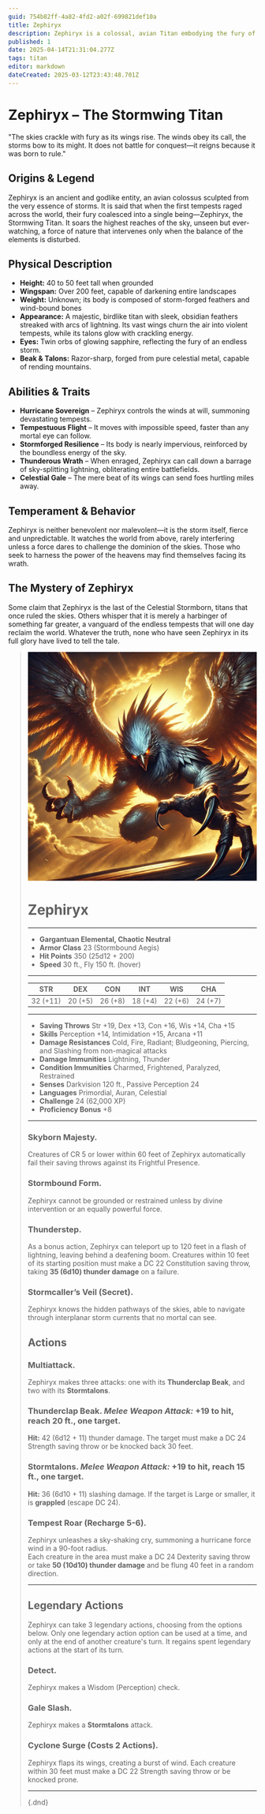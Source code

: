 ```yaml
---
guid: 754b82ff-4a82-4fd2-a02f-699821def10a
title: Zephiryx
description: Zephiryx is a colossal, avian Titan embodying the fury of storms, possessing immense power and a mysterious past as the last of the Celestial Stormborn.
published: 1
date: 2025-04-14T21:31:04.277Z
tags: titan
editor: markdown
dateCreated: 2025-03-12T23:43:48.701Z
---
```


# Zephiryx – The Stormwing Titan  
"The skies crackle with fury as its wings rise. The winds obey its call, the storms bow to its might. It does not battle for conquest—it reigns because it was born to rule."

## Origins & Legend  
Zephiryx is an ancient and godlike entity, an avian colossus sculpted from the very essence of storms. It is said that when the first tempests raged across the world, their fury coalesced into a single being—Zephiryx, the Stormwing Titan. It soars the highest reaches of the sky, unseen but ever-watching, a force of nature that intervenes only when the balance of the elements is disturbed.

## Physical Description  
- **Height:** 40 to 50 feet tall when grounded  
- **Wingspan:** Over 200 feet, capable of darkening entire landscapes  
- **Weight:** Unknown; its body is composed of storm-forged feathers and wind-bound bones  
- **Appearance:** A majestic, birdlike titan with sleek, obsidian feathers streaked with arcs of lightning. Its vast wings churn the air into violent tempests, while its talons glow with crackling energy.  
- **Eyes:** Twin orbs of glowing sapphire, reflecting the fury of an endless storm.  
- **Beak & Talons:** Razor-sharp, forged from pure celestial metal, capable of rending mountains.  

## Abilities & Traits  
- **Hurricane Sovereign** – Zephiryx controls the winds at will, summoning devastating tempests.  
- **Tempestuous Flight** – It moves with impossible speed, faster than any mortal eye can follow.  
- **Stormforged Resilience** – Its body is nearly impervious, reinforced by the boundless energy of the sky.  
- **Thunderous Wrath** – When enraged, Zephiryx can call down a barrage of sky-splitting lightning, obliterating entire battlefields.  
- **Celestial Gale** – The mere beat of its wings can send foes hurtling miles away.  

## Temperament & Behavior  
Zephiryx is neither benevolent nor malevolent—it is the storm itself, fierce and unpredictable. It watches the world from above, rarely interfering unless a force dares to challenge the dominion of the skies. Those who seek to harness the power of the heavens may find themselves facing its wrath.

## The Mystery of Zephiryx  
Some claim that Zephiryx is the last of the Celestial Stormborn, titans that once ruled the skies. Others whisper that it is merely a harbinger of something far greater, a vanguard of the endless tempests that will one day reclaim the world. Whatever the truth, none who have seen Zephiryx in its full glory have lived to tell the tale.

> ![zephiryx_(2).webp](/characters/zephiryx_(2).webp)
># Zephiryx  
>---  
>- **Gargantuan Elemental, Chaotic Neutral**  
>- **Armor Class** 23 (Stormbound Aegis)  
>- **Hit Points** 350 (25d12 + 200)  
>- **Speed** 30 ft., Fly 150 ft. (hover)  
>---  
>|STR|DEX|CON|INT|WIS|CHA|  
>|---|---|---|---|---|---|  
>|32 (+11)|20 (+5)|26 (+8)|18 (+4)|22 (+6)|24 (+7)|  
>---  
>- **Saving Throws** Str +19, Dex +13, Con +16, Wis +14, Cha +15  
>- **Skills** Perception +14, Intimidation +15, Arcana +11  
>- **Damage Resistances** Cold, Fire, Radiant; Bludgeoning, Piercing, and Slashing from non-magical attacks  
>- **Damage Immunities** Lightning, Thunder  
>- **Condition Immunities** Charmed, Frightened, Paralyzed, Restrained  
>- **Senses** Darkvision 120 ft., Passive Perception 24  
>- **Languages** Primordial, Auran, Celestial  
>- **Challenge** 24 (62,000 XP)  
>- **Proficiency Bonus** +8  
>---  
>
>### **Skyborn Majesty.**  
>Creatures of CR 5 or lower within 60 feet of Zephiryx automatically fail their saving throws against its Frightful Presence.  
>
>### **Stormbound Form.**  
>Zephiryx cannot be grounded or restrained unless by divine intervention or an equally powerful force.  
>
>### **Thunderstep.**  
>As a bonus action, Zephiryx can teleport up to 120 feet in a flash of lightning, leaving behind a deafening boom. Creatures within 10 feet of its starting position must make a DC 22 Constitution saving throw, taking **35 (6d10) thunder damage** on a failure.  
>
>### **Stormcaller’s Veil (Secret).**  
>Zephiryx knows the hidden pathways of the skies, able to navigate through interplanar storm currents that no mortal can see.  
>
>## **Actions**  
>### **Multiattack.**  
>Zephiryx makes three attacks: one with its **Thunderclap Beak**, and two with its **Stormtalons**.  
>
>### **Thunderclap Beak.** *Melee Weapon Attack:* +19 to hit, reach 20 ft., one target.  
>**Hit:** 42 (6d12 + 11) thunder damage. The target must make a DC 24 Strength saving throw or be knocked back 30 feet.  
>
>### **Stormtalons.** *Melee Weapon Attack:* +19 to hit, reach 15 ft., one target.  
>**Hit:** 36 (6d10 + 11) slashing damage. If the target is Large or smaller, it is **grappled** (escape DC 24).  
>
>### **Tempest Roar (Recharge 5-6).**  
>Zephiryx unleashes a sky-shaking cry, summoning a hurricane force wind in a 90-foot radius.  
>Each creature in the area must make a DC 24 Dexterity saving throw or take **50 (10d10) thunder damage** and be flung 40 feet in a random direction.  
>
>---
>
>## **Legendary Actions**  
>Zephiryx can take 3 legendary actions, choosing from the options below. Only one legendary action option can be used at a time, and only at the end of another creature's turn. It regains spent legendary actions at the start of its turn.  
>
>### **Detect.**  
>Zephiryx makes a Wisdom (Perception) check.  
>
>### **Gale Slash.**  
>Zephiryx makes a **Stormtalons** attack.  
>
>### **Cyclone Surge (Costs 2 Actions).**  
>Zephiryx flaps its wings, creating a burst of wind. Each creature within 30 feet must make a DC 22 Strength saving throw or be knocked prone.  
>
>---
>
>{.dnd}
